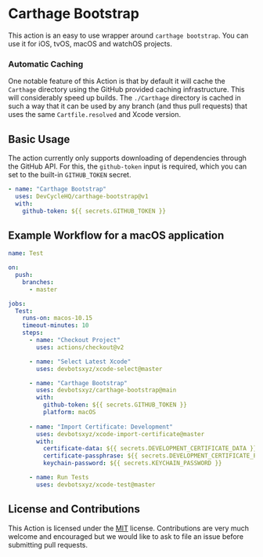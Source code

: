# Carthage Bootstrap

This action is an easy to use wrapper around `carthage bootstrap`. You can use it for iOS, tvOS, macOS and watchOS projects.

### Automatic Caching

One notable feature of this Action is that by default it will cache the `Carthage` directory using the GitHub provided caching infrastructure. This will considerably speed up builds. The `./Carthage` directory is cached in such a way that it can be used by any branch (and thus pull requests) that uses the same `Cartfile.resolved` and Xcode version.

## Basic Usage

The action currently only supports downloading of dependencies through the GitHub API. For this, the `github-token` input is required, which you can set to the built-in `GITHUB_TOKEN` secret.

```yaml
- name: "Carthage Bootstrap"
  uses: DevCycleHQ/carthage-bootstrap@v1
  with:
    github-token: ${{ secrets.GITHUB_TOKEN }}
```

## Example Workflow for a macOS application

```yaml
name: Test

on:
  push:
    branches:
      - master

jobs:
  Test:
    runs-on: macos-10.15
    timeout-minutes: 10
    steps:
      - name: "Checkout Project"
        uses: actions/checkout@v2

      - name: "Select Latest Xcode"
        uses: devbotsxyz/xcode-select@master

      - name: "Carthage Bootstrap"
        uses: devbotsxyz/carthage-bootstrap@main
        with:
          github-token: ${{ secrets.GITHUB_TOKEN }}
          platform: macOS
          
      - name: "Import Certificate: Development"
        uses: devbotsxyz/xcode-import-certificate@master
        with:
          certificate-data: ${{ secrets.DEVELOPMENT_CERTIFICATE_DATA }}
          certificate-passphrase: ${{ secrets.DEVELOPMENT_CERTIFICATE_PASSPHRASE }}
          keychain-password: ${{ secrets.KEYCHAIN_PASSWORD }}

      - name: Run Tests
        uses: devbotsxyz/xcode-test@master
```

## License and Contributions

This Action is licensed under the [MIT](LICENSE) license. Contributions are very much welcome and encouraged but we would like to ask to file an issue before submitting pull requests. 
